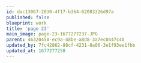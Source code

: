 ```yaml
---
id: dac13067-2030-4f17-b364-62083326d97a
published: false
blueprint: work
title: 'page 23'
main_image: page-23-1677277237.JPG
parent: 46320450-ec9a-48be-a8d8-3a7ec0447c40
updated_by: 7fc42862-88cf-4231-8a06-3e1f93ee1fbb
updated_at: 1677277258
---
```

